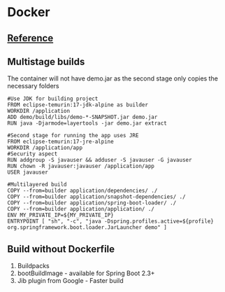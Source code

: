 # Docker

## [Reference](https://spring.io/guides/topicals/spring-boot-docker/#a-better-dockerfile)

## Multistage builds
The container will not have demo.jar as the second stage only copies the necessary folders
```
#Use JDK for building project
FROM eclipse-temurin:17-jdk-alpine as builder
WORKDIR /application
ADD demo/build/libs/demo-*-SNAPSHOT.jar demo.jar
RUN java -Djarmode=layertools -jar demo.jar extract

#Second stage for running the app uses JRE
FROM eclipse-temurin:17-jre-alpine
WORKDIR /application/app
#Security aspect
RUN addgroup -S javauser && adduser -S javauser -G javauser
RUN chown -R javauser:javauser /application/app
USER javauser

#Multilayered build
COPY --from=builder application/dependencies/ ./
COPY --from=builder application/snapshot-dependencies/ ./
COPY --from=builder application/spring-boot-loader/ ./
COPY --from=builder application/application/ ./
ENV MY_PRIVATE_IP=${MY_PRIVATE_IP}
ENTRYPOINT [ "sh", "-c", "java -Dspring.profiles.active=${profile} org.springframework.boot.loader.JarLauncher demo" ]
```

## Build without Dockerfile
1. Buildpacks
2. bootBuildImage - available for Spring Boot 2.3+
3. Jib plugin from Google - Faster build